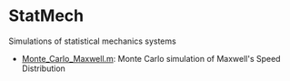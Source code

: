 # StatMech
Simulations of statistical mechanics systems

* [Monte_Carlo_Maxwell.m](https://github.com/QingmuDeng/StatMech/blob/master/Monte_Carlo_Maxwell.m): Monte Carlo simulation of Maxwell's Speed Distribution
